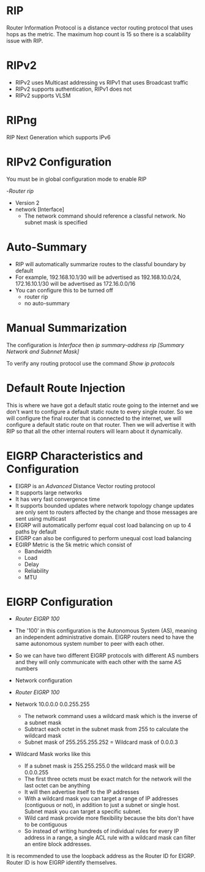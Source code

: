 # RIP

Router Information Protocol is a distance vector routing protocol that uses hops as the metric. The maximum hop count is 15 so there is a scalability issue with RIP.

# RIPv2
- RIPv2 uses Multicast addressing vs RIPv1 that uses Broadcast traffic
- RIPv2 supports authentication, RIPv1 does not
- RIPv2 supports VLSM

# RIPng
RIP Next Generation which supports IPv6

# RIPv2 Configuration
You must be in global configuration mode to enable RIP

-_Router rip_
- Version 2
- network [Interface]
  - The network command should reference a classful network. No subnet mask is specified
 
# Auto-Summary
- RIP will automatically summarize routes to the classful boundary by default
- For example, 192.168.10.1/30 will be advertised as 192.168.10.0/24, 172.16.10.1/30 will be advertised as 172.16.0.0/16
- You can configure this to be turned off
  - router rip
  - no auto-summary
 
# Manual Summarization
The configuration is _Interface_ then _ip summary-address rip [Summary Network and Subnnet Mask]_

To verify any routing protocol use the command _Show ip protocols_

# Default Route Injection

This is where we have got a default static route going to the internet and we don't want to configure a default static route to every single router. So we will configure the final router that is connected to the internet, we will configure a default static route on that router. Then we will advertise it with RIP so that all the other internal routers will learn about it dynamically.

# EIGRP Characteristics and Configuration

- EIGRP is an _Advanced_ Distance Vector routing protocol
- It supports large networks
- It has very fast convergence time
- It supports bounded updates where network topology change updates are only sent to routers affected by the change and those messages are sent using multicast
- EIGRP will automatically perfomr equal cost load balancing on up to 4 paths by default
- EIGRP can also be configured to perform unequal cost load balancing
- EGIRP Metric is the 5k metric which consist of
  - Bandwidth
  - Load
  - Delay
  - Reliability
  - MTU

# EIGRP Configuration
- _Router EIGRP 100_
- The '100' in this configuration is the Autonomous System (AS), meaning an independent administrative domain. EIGRP routers need to have the same autonomous system number to peer with each other.
- So we can have two different EIGRP protocols with different AS numbers and they will only communicate with each other with the same AS numbers

- Network configuration
- _Router EIGRP 100_
- Network 10.0.0.0 0.0.255.255
  - The network command uses a wildcard mask which is the inverse of a subnet mask
  - Subtract each octet in the subnet mask from 255 to calculate the wildcard mask
  - Subnet mask of 255.255.255.252 = Wildcard mask of 0.0.0.3
- Wildcard Mask works like this
  - If a subnet mask is 255.255.255.0 the wildcard mask will be 0.0.0.255
  - The first three octets must be exact match for the network will the last octet can be anything
  - It will then advertise itself to the IP addresses
  - With a wildcard mask you can target a range of IP addresses (contiguous or not), in addition to just a subnet or single host. Subnet mask you can target a specific subnet.
  - Wild card mask provide more flexibility because the bits don't have to be contiguous
  - So instead of writing hundreds of individual rules for every IP address in a range, a single ACL rule with a wildcard mask can filter an entire block addresses.


It is recommended to use the loopback address as the Router ID for EIGRP. Router ID is how EIGRP identify themselves.
